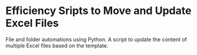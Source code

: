 # Efficiency Sripts to Move and Update Excel Files
File and folder automations using Python. A script to update the content of multiple Excel files based on the template.
